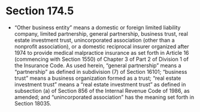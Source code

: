 # Section 174.5

- “Other business entity” means a domestic or foreign limited liability company, limited partnership, general partnership, business trust, real estate investment trust, unincorporated association (other than a nonprofit association), or a domestic reciprocal insurer organized after 1974 to provide medical malpractice insurance as set forth in Article 16 (commencing with Section 1550) of Chapter 3 of Part 2 of Division 1 of the Insurance Code. As used herein, “general partnership” means a “partnership” as defined in subdivision (7) of Section 16101; “business trust” means a business organization formed as a trust; “real estate investment trust” means a “real estate investment trust” as defined in subsection (a) of Section 856 of the Internal Revenue Code of 1986, as amended; and “unincorporated association” has the meaning set forth in Section 18035.